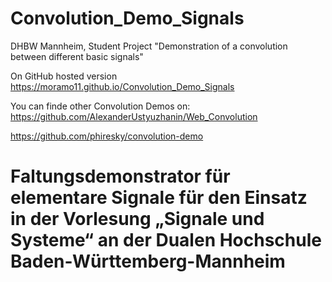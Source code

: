 # Convolution_Demo_Signals
DHBW Mannheim, Student Project 
"Demonstration of a convolution between different basic signals"

On GitHub hosted version https://moramo11.github.io/Convolution_Demo_Signals

You can finde other Convolution Demos on:
https://github.com/AlexanderUstyuzhanin/Web_Convolution

https://github.com/phiresky/convolution-demo


# Faltungsdemonstrator für elementare Signale für den Einsatz in der Vorlesung „Signale und Systeme“ an der Dualen Hochschule Baden-Württemberg-Mannheim

